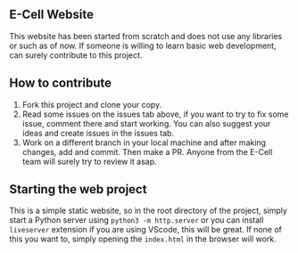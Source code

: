 ## E-Cell Website
This website has been started from scratch and does not use any libraries or such as of now. If someone is willing to learn basic web development, can surely contribute to this project.

## How to contribute
1. Fork this project and clone your copy.
2. Read some issues on the issues tab above, if you want to try to fix some issue, comment there and start working. You can also suggest your ideas and create issues in the issues tab.
3. Work on a different branch in your local machine and after making changes, add and commit. Then make a PR. Anyone from the E-Cell team will surely try to review it asap.

## Starting the web project
This is a simple static website, so in the root directory of the project, simply start a Python server using `python3 -m http.server` or you can install `liveserver` extension if you are using VScode, this will be great. If none of this you want to, simply opening the `index.html` in the browser will work.

